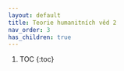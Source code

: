 ```yaml
---
layout: default
title: Teorie humanitních věd 2
nav_order: 3
has_children: true
---
```

1. TOC
{:toc}
